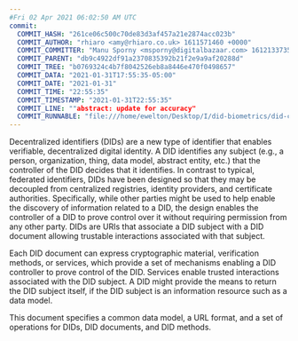 ```yaml
---
#Fri 02 Apr 2021 06:02:50 AM UTC
commit:
  COMMIT_HASH: "261ce06c500c70de83d3af457a21e2874acc023b"
  COMMIT_AUTHOR: "rhiaro <amy@rhiaro.co.uk> 1611571460 +0000"
  COMMIT_COMMITTER: "Manu Sporny <msporny@digitalbazaar.com> 1612133735 -0500"
  COMMIT_PARENT: "db9c4922df91a2370835392b21f2e9a9af20288d"
  COMMIT_TREE: "b0769324c4b7f8042526eb8a8446e470f0498657"
  COMMIT_DATA: "2021-01-31T17:55:35-05:00"
  COMMIT_DATE: "2021-01-31"
  COMMIT_TIME: "22:55:35"
  COMMIT_TIMESTAMP: "2021-01-31T22:55:35"
  COMMIT_LINE: ""abstract: update for accuracy"
  COMMIT_RUNNABLE: "file:///home/ewelton/Desktop/I/did-biometrics/did-core-dataset/analysis/gitinfo/261ce06c500c70de83d3af457a21e2874acc023b/snapshot/index.html"
---
```


<section id="abstract">
<p>
<a>Decentralized identifiers</a> (DIDs) are a new type of identifier that
enables verifiable, decentralized digital identity. A <a>DID</a> identifies any
subject (e.g., a person, organization, thing, data model, abstract entity, etc.)
that the controller of the <a>DID</a> decides that it identifies. In contrast to
typical, federated identifiers, <a>DIDs</a> have been designed so that they may be
decoupled from centralized registries, identity providers, and certificate
authorities. Specifically, while other parties might be used to help enable the
discovery of information related to a <a>DID</a>, the design enables the
controller of a <a>DID</a> to prove control over it without requiring permission
from any other party. <a>DIDs</a> are <a>URIs</a> that associate a <a>DID subject</a>
with a <a>DID document</a> allowing trustable interactions associated with that
subject.
    </p>
<p>
Each <a>DID document</a> can express cryptographic material, <a>verification
methods</a>, or <a>services</a>, which provide a set of mechanisms enabling
a <a>DID controller</a> to prove control of the <a>DID</a>. <a>Services</a>
enable trusted interactions associated with the <a>DID subject</a>. A
<a>DID</a> might provide the means to return the <a>DID subject</a> itself,
if the <a>DID subject</a> is an information resource such as a data model.
    </p>
<p>
This document specifies a common data model, a URL format, and a set of
operations for <a>DIDs</a>, <a>DID documents</a>, and <a>DID methods</a>.
    </p>
</section>
